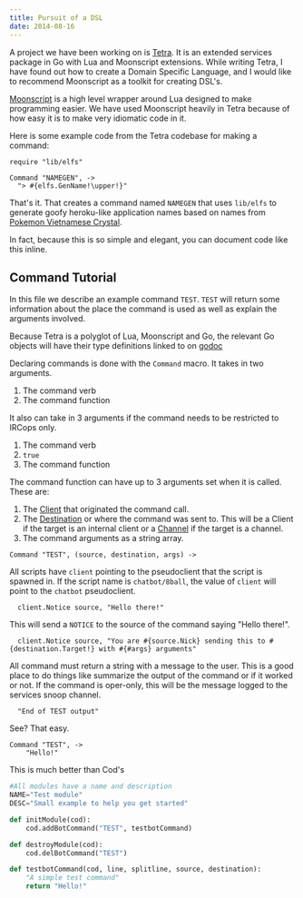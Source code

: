 ```yaml
---
title: Pursuit of a DSL
date: 2014-08-16
---
```


A project we have been working on is [Tetra](https://github.com/Xe/Tetra). It is
an extended services package in Go with Lua and Moonscript extensions. While
writing Tetra, I have found out how to create a Domain Specific Language, and
I would like to recommend Moonscript as a toolkit for creating DSL's.

[Moonscript](https://moonscript.org) is a high level wrapper around Lua designed
to make programming easier. We have used Moonscript heavily in Tetra because of
how easy it is to make very idiomatic code in it.

Here is some example code from the Tetra codebase for making a command:

```moonscript
require "lib/elfs"

Command "NAMEGEN", ->
  "> #{elfs.GenName!\upper!}"
```

That's it. That creates a command named `NAMEGEN` that uses `lib/elfs` to
generate goofy heroku-like application names based on names from [Pokemon Vietnamese Crystal](https://tvtropes.org/pmwiki/pmwiki.php/VideoGame/PokemonVietnameseCrystal).

In fact, because this is so simple and elegant, you can document code like this
inline.

## Command Tutorial

In this file we describe an example command `TEST`. `TEST` will return some
information about the place the command is used as well as explain the
arguments involved.

Because Tetra is a polyglot of Lua, Moonscript and Go, the relevant Go objects
will have their type definitions linked to on [godoc](http://godoc.org)

Declaring commands is done with the `Command` macro. It takes in two arguments.

1. The command verb
2. The command function

It also can take in 3 arguments if the command needs to be restricted to IRCops
only.

1. The command verb
2. `true`
3. The command function

The command function can have up to 3 arguments set when it is called. These
are:

1. The [Client](https://godoc.org/github.com/Xe/Tetra/bot#Client) that
   originated the command call.
2. The [Destination](https://godoc.org/github.com/Xe/Tetra/bot#Targeter) or
   where the command was sent to. This will be a Client if the target is an
   internal client or
   a [Channel](https://godoc.org/github.com/Xe/Tetra/bot#Channel) if the target
   is a channel.
3. The command arguments as a string array.

```moonscript
Command "TEST", (source, destination, args) ->
```

All scripts have `client` pointing to the pseudoclient that the script is
spawned in. If the script name is `chatbot/8ball`, the value of `client` will
point to the `chatbot` pseudoclient.

```moonscript
  client.Notice source, "Hello there!"
```

This will send a `NOTICE` to the source of the command saying "Hello there!".

```moonscript
  client.Notice source, "You are #{source.Nick} sending this to #{destination.Target!} with #{#args} arguments"
```

All command must return a string with a message to the user. This is a good
place to do things like summarize the output of the command or if it worked or
not. If the command is oper-only, this will be the message logged to the
services snoop channel.

```moonscript
  "End of TEST output"
```

See? That easy.

```moonscript
Command "TEST", ->
    "Hello!"
```

This is much better than Cod's

```python
#All modules have a name and description
NAME="Test module"
DESC="Small example to help you get started"

def initModule(cod):
    cod.addBotCommand("TEST", testbotCommand)

def destroyModule(cod):
    cod.delBotCommand("TEST")

def testbotCommand(cod, line, splitline, source, destination):
    "A simple test command"
    return "Hello!"
```
